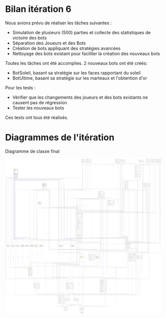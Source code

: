 # Bilan itération 6

Nous avions prévu de réaliser les tâches suivantes :
* Simulation de plusieurs (500) parties et collecte des statistiques de victoire des bots
* Séparation des Joueurs et des Bots
* Création de bots appliquant des stratégies avancées
* Nettoyage des bots existant pour faciliter la création des nouveaux bots

Toutes les tâches ont été accomplies. 2 nouveaux bots ont été créés:
* BotSoleil, basant sa stratégie sur les faces rapportant du soleil
* BotUltime, basant sa stratégie sur les marteaux et l'obtention d'or

Pour les tests : 
* Vérifier que les changements des joueurs et des bots existants ne causent pas de régression
* Tester les nouveaux bots

Ces tests ont tous été réalisés.

# Diagrammes de l'itération 

Diagramme de classe final

![Diagram](Diagram-Iteration6-16-12.png)
